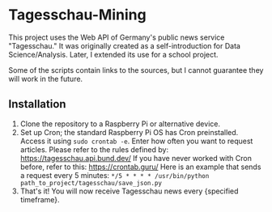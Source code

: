 # Tagesschau-Mining

This project uses the Web API of Germany's public news service "Tagesschau." It was originally created as a self-introduction for Data Science/Analysis. Later, I extended its use for a school project.

Some of the scripts contain links to the sources, but I cannot guarantee they will work in the future.

## Installation
1. Clone the repository to a Raspberry Pi or alternative device.
2. Set up Cron; the standard Raspberry Pi OS has Cron preinstalled. Access it using `sudo crontab -e`.
   Enter how often you want to request articles. Please refer to the rules defined by: https://tagesschau.api.bund.dev/
   If you have never worked with Cron before, refer to this: https://crontab.guru/
   Here is an example that sends a request every 5 minutes:
   `*/5 * * * * /usr/bin/python path_to_project/tagesschau/save_json.py`
3. That's it! You will now receive Tagesschau news every {specified timeframe}.